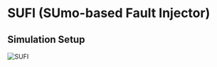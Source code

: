 #                                **SUFI (SUmo-based Fault Injector)**

## Simulation Setup

![SUFI](../GitHub/SUFI.png)
